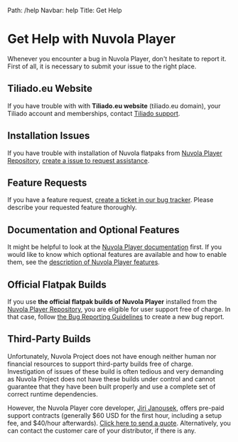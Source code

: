 Path: /help
Navbar: help
Title: Get Help

Get Help with Nuvola Player
===========================

Whenever you encounter a bug in Nuvola Player, don't hesitate to report it. First of all, it is
necessary to submit your issue to the right place.

Tiliado.eu Website
------------------

If you have trouble with with **Tiliado.eu website** (tiliado.eu domain), your Tiliado account and
memberships, contact [Tiliado support](mailto:support@tiliado.eu).

Installation Issues
-------------------

If you have trouble with installation of Nuvola flatpaks from [Nuvola Player Repository](https://nuvola.tiliado.eu/index/),
[create a issue to request assistance](https://github.com/tiliado/nuvolaplayer/issues/new).

Feature Requests
----------------

If you have a feature request, [create a ticket in our bug tracker](https://github.com/tiliado/nuvolaplayer/issues/new).
Please describe your requested feature thoroughly.

Documentation and Optional Features
-----------------------------------

It might be helpful to look at the [Nuvola Player documentation](https://tiliado.github.io/nuvolaplayer/documentation/4.html)
first. If you would like to know which optional features are available and how to enable them, see
the [description of Nuvola Player features](http://tiliado.github.io/nuvolaplayer/documentation/4/explore.html).

Official Flatpak Builds
-----------------------

If you use **the official flatpak builds of Nuvola Player** installed from the
[Nuvola Player Repository](https://nuvola.tiliado.eu/index/), you are eligible for user support
free of charge. In that case, follow
[the Bug Reporting Guidelines](https://github.com/tiliado/nuvolaplayer/wiki/Bug-Reporting-Guidelines)
to create a new bug report.

Third-Party Builds
------------------

Unfortunately, Nuvola Project does not have enough neither human nor financial resources to support third-party builds
free of charge. Investigation of issues of these build is often tedious and very demanding as Nuvola Project does not
have these builds under control and cannot guarantee that they have been built properly and use a complete set of
correct runtime dependencies.

However, the Nuvola Player core developer, [Jiri Janousek](mailto:support@tiliado.eu), offers pre-paid support contracts
(generally $60 USD for the first hour, including a setup fee, and $40/hour afterwards).
[Click here to send a quote](mailto:support@tiliado.eu). Alternatively, you can contact the customer care of your
distributor, if there is any.
